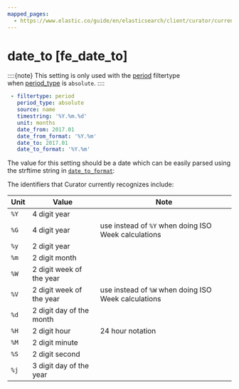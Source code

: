 ```yaml
---
mapped_pages:
  - https://www.elastic.co/guide/en/elasticsearch/client/curator/current/fe_date_to.html
---
```


# date_to [fe_date_to]

::::{note}
This setting is only used with the [period](/reference/filtertype_period.md) filtertype<br> when [period_type](/reference/fe_period_type.md) is `absolute`.
::::


```yaml
 - filtertype: period
   period_type: absolute
   source: name
   timestring: '%Y.%m.%d'
   unit: months
   date_from: 2017.01
   date_from_format: '%Y.%m'
   date_to: 2017.01
   date_to_format: '%Y.%m'
```

The value for this setting should be a date which can be easily parsed using the strftime string in [`date_to_format`](/reference/fe_date_to_format.md):

The identifiers that Curator currently recognizes include:

| Unit | Value | Note |
| --- | --- | --- |
| `%Y` | 4 digit year |  |
| `%G` | 4 digit year | use instead of `%Y` when doing ISO Week calculations |
| `%y` | 2 digit year |  |
| `%m` | 2 digit month |  |
| `%W` | 2 digit week of the year |  |
| `%V` | 2 digit week of the year | use instead of `%W` when doing ISO Week calculations |
| `%d` | 2 digit day of the month |  |
| `%H` | 2 digit hour | 24 hour notation |
| `%M` | 2 digit minute |  |
| `%S` | 2 digit second |  |
| `%j` | 3 digit day of the year |  |

